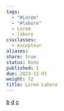 ```yaml
---
tags:
  - "#Lorem"
  - "#labore"
  - Lorem
  - labore
cssclasses:
  - excepteur
aliases: 
share: true
status: Done
published: 1
due: 2023-12-01
weight: 72
title: Lorem Labore
---
```


[b](../B.md#) [d](https://example.com) [c](../C.md#)
